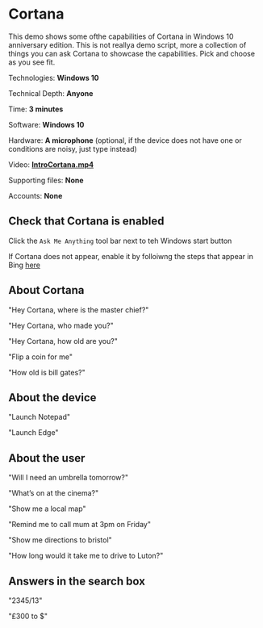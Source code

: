 # Cortana
This demo shows some ofthe capabilities of Cortana in Windows 10 anniversary edition. This is not reallya demo script, more a collection of things you can ask Cortana to showcase the capabilities. Pick and choose as you see fit.

Technologies: **Windows 10**

Technical Depth: **Anyone**

Time: **3 minutes**

Software: **Windows 10**

Hardware: **A microphone** (optional, if the device does not have one or conditions are noisy, just type instead)

Video: **[IntroCortana.mp4](https://github.com/dxuk/Future-Decoded-2016-Stand-Demos/blob/master/Cortana/IntroCortana.mp4)**
 
Supporting files: **None**

Accounts: **None**

## Check that Cortana is enabled
Click the `Ask Me Anything` tool bar next to teh Windows start button

If Cortana does not appear, enable it by folloiwng the steps that appear in Bing [here](http://www.bing.com/search?q=how+to+enable+cortana+uk+windows+10+anniversary&qs=n&form=QBRE&pq=how+to+enable+cortana+uk+windows+10+anniversary&sc=0-47&sp=-1&sk=&cvid=9F2815B01E094806AF7952507AE930EB) 

## About Cortana
"Hey Cortana, where is the master chief?"

"Hey Cortana, who made you?"

"Hey Cortana, how old are you?"

"Flip a coin for me"

"How old is bill gates?"

## About the device
"Launch Notepad"

"Launch Edge" 

## About the user
"Will I need an umbrella tomorrow?"

"What’s on at the cinema?"

"Show me a local map"

"Remind me to call mum at 3pm on Friday" 

"Show me directions to bristol"

"How long would it take me to drive to Luton?"

## Answers in the search box
"2345/13" 

"£300 to $"
